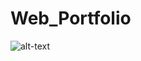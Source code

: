 # Web_Portfolio

![alt-text](https://ibb.co/17N1W8y][img]https://i.ibb.co/LYym7nj/Peek-2021-07-22-12-00.gif)
